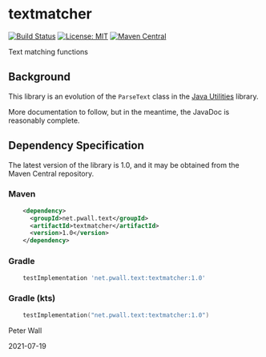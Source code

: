 # textmatcher

[![Build Status](https://travis-ci.com/pwall567/textmatcher.svg?branch=main)](https://travis-ci.com/pwall567/textmatcher)
[![License: MIT](https://img.shields.io/badge/License-MIT-yellow.svg)](https://opensource.org/licenses/MIT)
[![Maven Central](https://img.shields.io/maven-central/v/net.pwall.util/textmatcher?label=Maven%20Central)](https://search.maven.org/search?q=g:%22net.pwall.util%22%20AND%20a:%22textmatcher%22)

Text matching functions

## Background

This library is an evolution of the `ParseText` class in the [Java Utilities](https://github.com/pwall567/javautil)
library.

More documentation to follow, but in the meantime, the JavaDoc is reasonably complete.

## Dependency Specification

The latest version of the library is 1.0, and it may be obtained from the Maven Central repository.

### Maven
```xml
    <dependency>
      <groupId>net.pwall.text</groupId>
      <artifactId>textmatcher</artifactId>
      <version>1.0</version>
    </dependency>
```
### Gradle
```groovy
    testImplementation 'net.pwall.text:textmatcher:1.0'
```
### Gradle (kts)
```kotlin
    testImplementation("net.pwall.text:textmatcher:1.0")
```

Peter Wall

2021-07-19
